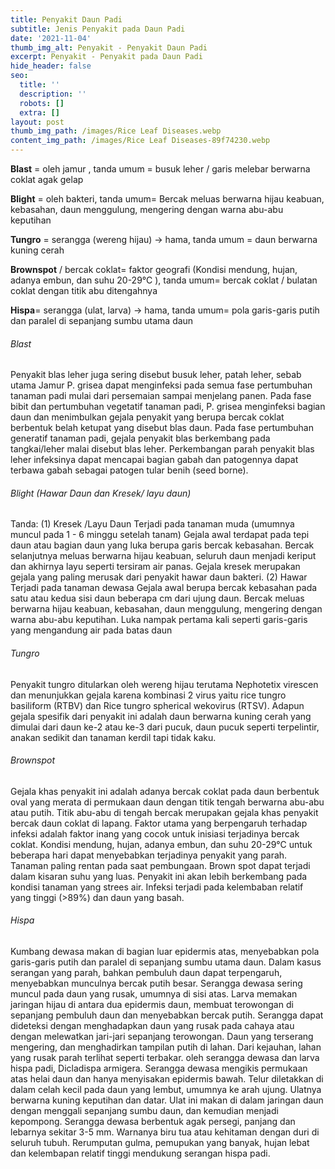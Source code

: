 ```yaml
---
title: Penyakit Daun Padi
subtitle: Jenis Penyakit pada Daun Padi
date: '2021-11-04'
thumb_img_alt: Penyakit - Penyakit Daun Padi
excerpt: Penyakit - Penyakit pada Daun Padi
hide_header: false
seo:
  title: ''
  description: ''
  robots: []
  extra: []
layout: post
thumb_img_path: /images/Rice Leaf Diseases.webp
content_img_path: /images/Rice Leaf Diseases-89f74230.webp
---
```

**Blast** = oleh jamur , tanda umum = busuk leher / garis melebar berwarna coklat agak gelap

**Blight** = oleh bakteri, tanda umum= Bercak meluas berwarna hijau keabuan, kebasahan, daun menggulung, mengering dengan warna abu-abu keputihan

**Tungro** = serangga (wereng hijau) -> hama, tanda umum = daun berwarna kuning cerah

**Brownspot** / bercak coklat= faktor geografi (Kondisi mendung, hujan, adanya embun, dan suhu 20-29°C ),
tanda umum= bercak coklat / bulatan coklat dengan titik abu ditengahnya

**Hispa**= serangga (ulat, larva) -> hama, tanda umum= pola garis-garis putih dan paralel di sepanjang sumbu utama daun

###### Blast

Penyakit blas leher juga sering disebut busuk leher, patah leher, sebab utama Jamur P. grisea dapat menginfeksi pada semua fase pertumbuhan tanaman padi mulai dari persemaian sampai menjelang panen. Pada fase bibit dan pertumbuhan vegetatif tanaman padi,  P. grisea menginfeksi bagian daun dan menimbulkan gejala penyakit yang berupa bercak coklat berbentuk belah ketupat yang disebut blas daun. Pada fase pertumbuhan generatif tanaman padi, gejala penyakit blas berkembang pada tangkai/leher malai disebut blas leher. Perkembangan parah penyakit blas leher infeksinya dapat mencapai bagian gabah dan patogennya dapat terbawa gabah sebagai patogen tular benih (seed borne).

###### Blight (Hawar Daun dan Kresek/ layu daun)

Tanda:
(1) Kresek /Layu Daun
Terjadi pada tanaman muda (umumnya muncul pada 1 - 6 minggu setelah tanam)
Gejala awal terdapat pada tepi daun atau bagian daun yang luka berupa garis bercak kebasahan. Bercak selanjutnya meluas berwarna hijau keabuan, seluruh daun menjadi keriput dan akhirnya layu seperti tersiram air panas.
Gejala kresek merupakan gejala yang paling merusak dari penyakit hawar daun bakteri.
(2) Hawar
Terjadi pada tanaman dewasa
Gejala awal berupa bercak kebasahan pada satu atau kedua sisi daun beberapa cm dari ujung daun. Bercak meluas berwarna hijau keabuan, kebasahan, daun menggulung, mengering dengan warna abu-abu keputihan.
Luka nampak pertama kali seperti garis-garis yang mengandung air pada batas daun

###### Tungro&#xD;&#xA;

Penyakit tungro ditularkan oleh wereng hijau terutama Nephotetix virescen dan menunjukkan gejala karena kombinasi 2 virus yaitu rice tungro basiliform (RTBV) dan Rice tungro spherical wekovirus (RTSV). Adapun gejala spesifik dari penyakit ini adalah daun berwarna kuning cerah yang dimulai dari daun ke-2 atau ke-3 dari pucuk, daun pucuk seperti terpelintir, anakan sedikit dan tanaman kerdil tapi tidak kaku.

###### Brownspot&#xD;&#xA;

Gejala khas penyakit ini adalah adanya bercak coklat pada daun berbentuk oval yang merata di permukaan daun dengan titik tengah berwarna abu-abu atau putih. Titik abu-abu di tengah bercak merupakan gejala khas penyakit bercak daun coklat di lapang.
Faktor utama yang berpengaruh terhadap infeksi adalah faktor inang yang cocok untuk inisiasi terjadinya bercak coklat. Kondisi mendung, hujan, adanya embun, dan suhu 20-29°C untuk beberapa hari dapat menyebabkan terjadinya penyakit yang parah.
Tanaman paling rentan pada saat pembungaan. Brown spot dapat terjadi dalam kisaran suhu yang luas. Penyakit ini akan lebih berkembang pada kondisi tanaman yang strees air. Infeksi terjadi pada kelembaban relatif yang tinggi (>89%) dan daun yang basah.

###### Hispa

Kumbang dewasa makan di bagian luar epidermis atas, menyebabkan pola garis-garis putih dan paralel di sepanjang sumbu utama daun. Dalam kasus serangan yang parah, bahkan pembuluh daun dapat terpengaruh, menyebabkan munculnya bercak putih besar. Serangga dewasa sering muncul pada daun yang rusak, umumnya di sisi atas. Larva memakan jaringan hijau di antara dua epidermis daun, membuat terowongan di sepanjang pembuluh daun dan menyebabkan bercak putih. Serangga dapat dideteksi dengan menghadapkan daun yang rusak pada cahaya atau dengan melewatkan jari-jari sepanjang terowongan. Daun yang terserang mengering, dan menghadirkan tampilan putih di lahan. Dari kejauhan, lahan yang rusak parah terlihat seperti terbakar.
oleh serangga dewasa dan larva hispa padi, Dicladispa armigera. Serangga dewasa mengikis permukaan atas helai daun dan hanya menyisakan epidermis bawah. Telur diletakkan di dalam celah kecil pada daun yang lembut, umumnya ke arah ujung. Ulatnya berwarna kuning keputihan dan datar. Ulat ini makan di dalam jaringan daun dengan menggali sepanjang sumbu daun, dan kemudian menjadi kepompong. Serangga dewasa berbentuk agak persegi, panjang dan lebarnya sekitar 3-5 mm. Warnanya biru tua atau kehitaman dengan duri di seluruh tubuh. Rerumputan gulma, pemupukan yang banyak, hujan lebat dan kelembapan relatif tinggi mendukung serangan hispa padi.
